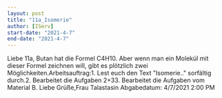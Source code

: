 ```yaml
---
layout: post
title: "11a_Isomerie"
author: [IServ]
start-date: "2021-4-7"
end-date: "2021-4-7"
---
```

Liebe 11a, Butan hat die Formel C4H10. Aber wenn man ein Molekül mit dieser Formel zeichnen will, gibt es plötzlich zwei Möglichkeiten.Arbeitsauftrag:1. Lest euch den Text "Isomerie.." sorfältig durch.2. Bearbeitet die Aufgaben 2+33. Bearbeitet die Aufgaben vom Material B. Liebe Grüße,Frau Talastasin
Abgabedatum: 4/7/2021 2:00 PM